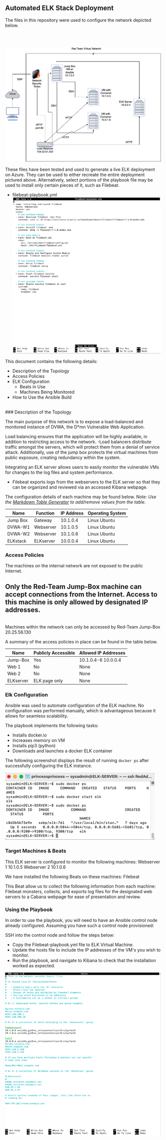 ## Automated ELK Stack Deployment

The files in this repository were used to configure the network depicted below.

<br>
<br>

![](diagrams/Maya%20Red%20Team%20Virtual%20Network.drawio.png)


These files have been tested and used to generate a live ELK deployment on Azure. They can be used to either recreate the entire deployment pictured above. Alternatively, select portions of the playbook file may be used to install only certain pieces of it, such as Filebeat.

  - filebeat-playbook.yml
  ![](images/filebeat-playbook.png)

This document contains the following details:
- Description of the Topology
- Access Policies
- ELK Configuration
  - Beats in Use
  - Machines Being Monitored
- How to Use the Ansible Build

<br>
### Description of the Topology

The main purpose of this network is to expose a load-balanced and monitored instance of DVWA, the D*mn Vulnerable Web Application.

Load balancing ensures that the application will be highly available, in addition to restricting access to the network.
-Load balancers distribute traffic amongst the servers, which will protect them from a denial of service attack. Additionally, use of the jump box protects the virtual machines from public exposure, creating redundancy within the system. 

Integrating an ELK server allows users to easily monitor the vulnerable VMs for changes to the log files and system performance.

- Filebeat exports logs from the webservers to the ELK server so that they can be organized and reviewed via an accessed Kibana webpage.  


The configuration details of each machine may be found below.
_Note: Use the [Markdown Table Generator](http://www.tablesgenerator.com/markdown_tables) to add/remove values from the table_.

| Name     | Function | IP Address | Operating System |
|----------|----------|------------|------------------|
| Jump Box | Gateway  | 10.1.0.4   | Linux Ubuntu     |
| DVWA-W1  | Webserver| 10.1.0.5   | Linux Ubuntu     |
| DVWA-W2  | Webserver| 10.1.0.6   | Linux Ubuntu     |
| ELKstack | ELKserver| 10.0.0.4   | Linux Ubuntu     |

### Access Policies

The machines on the internal network are not exposed to the public Internet. 

Only the Red-Team Jump-Box machine can accept connections from the Internet. Access to this machine is only allowed by designated IP addresses. 
- 
<br>
Machines within the network can only be accessed by Red-Team Jump-Box 20.25.56.130


A summary of the access policies in place can be found in the table below.

| Name     | Publicly Accessible | Allowed IP Addresses |
|----------|---------------------|----------------------|
| Jump-Box | Yes                 | 10.1.0.4-6 10.0.0.4  |
| Web 1    | No                  | None                 |
| Web 2    | No                  | None                 |
| ELKserver| ELK page only       | None                 |

### Elk Configuration

Ansible was used to automate configuration of the ELK machine. No configuration was performed manually, which is advantageous because it allows for seamless scalability. 


The playbook implements the following tasks:
- Installs docker.io
- Increases memory on VM
- Installs pip3 (python)
- Downloads and launches a docker ELK container


The following screenshot displays the result of running `docker ps` after successfully configuring the ELK instance.

![](images/sudo%20docker%20ps%20elk.png)

### Target Machines & Beats
This ELK server is configured to monitor the following machines: 
Webserver 1 10.1.0.5
Webserver 2 10.1.0.6

We have installed the following Beats on these machines: Filebeat

This Beat allow us to collect the following information from each machine:
Filebeat monsters, collects, and exports log files for the designated web servers to a Cabana webpage for ease of presentation and review. 

### Using the Playbook
In order to use the playbook, you will need to have an Ansible control node already configured. Assuming you have such a control node provisioned: 

SSH into the control node and follow the steps below:
- Copy the Filebeat-playbook.yml file to ELK Virtual Machine.
- Update the hosts file to include the IP addresses of the VM's you wish to monitor.
- Run the playbook, and navigate to Kibana to check that the installation worked as expected.

![](images/hosts%20.png)
